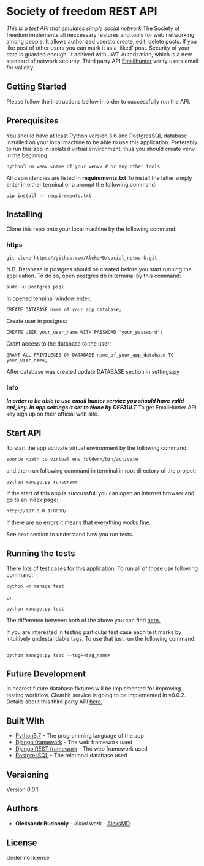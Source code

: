 # Society of freedom REST API

*This is a test API that emulates simple social network*
The Society of freedom implements all neccessary features and tools for web
networking among people. It allows authorized usersto create, edit, delete posts. If you like post of other users you can mark it as a 'liked' post.
Security of your data is guarded enough. It achived with JWT Autorization,
which is a new standard of network security.
Third party API [Emailhunter](https://hunter.io) verify users email for
validity.

## Getting Started
Please follow the instructions bellow in order to successfully run the API.

## Prerequisites

You should have at least Python version 3.6 and PostgresSQL database installed on your local machine to be able to use this application. 
Preferably to run this app in isolated virtual environment, thus you should
create venv in the beginning:
```
python3 -m venv <name_of_your_venv> # or any other tools

```
All dependencies are listed in **requirements.txt** To install the latter simply enter in either terminal or a prompt the following command:

```
pip install -r requirements.txt

```

## Installing

Clone this repo onto your local machine by the following command:

### https
```
git clone https://github.com/AleksMD/social_network.git

```
N.B. Database in postgres should be created before you start running the application.
To do so, open postgres db in terminal by this command:

```
sudo -u postgres psql

```
In opened terminal window enter:

```
CREATE DATABASE name_of_your_app_database;

```

Create user in postgres:

```
CREATE USER your_user_name WITH PASSWORD 'your_password';

```

Grant access to the database to the user:
```
GRANT ALL PRIVILEGES ON DATABASE name_of_your_app_database TO your_user_name;
```

After database was created update DATABASE section in settings.py
### Info
***In order to be able to use email hunter service you should have valid
api_key. In app settings it set to None by DEFAULT***
To get EmailHunter API key sign up on their official web site.

## Start API
To start the app activate virtual environment by the following command:

```
source <path_to_virtual_env_folder>/bin/activate

```
and then run following command in terminal in root directory of the project:

```
python manage.py runserver

```
If the start of this app is succussfull you can open an internet browser and go to an index page:

```
http://127.0.0.1:8000/ 

```
If there are no errors it means that everything works fine.

See next section to understand how you run tests.

## Running the tests
There  lots of test cases for this application.
To run all of those use following command:

```
python -m manage test

```
or

```
python manage.py test

```
The difference between both of the above you can find [here.](https://docs.python.org/3/using/cmdline.html)

If you are interested in testing particular test case each test marks by
intuitively undestandable tags. To use that just run the following command:
```

python manage.py test --tag=<tag_name>

```
## Future Development
In nearest future database fixtures will be implemented for improving testing
workflow.
Clearbit service is going to be implemented in v0.0.2. Details about this third
party API [here.](https://clearbit.com/docs)
## Built With

* [Python3.7](https://www.python.org) - The programming language of the app
* [Django framework](https://www.djangoproject.com/) - The web framework used
* [Django REST framework](https://www.django-rest-framework.org/) - The web framework used
* [PostgresSQL](https://rometools.github.io/rome/) - The relational database used

## Versioning

Version 0.0.1

## Authors

* **Oleksandr Budonniy** - *Initial work* - [AleksMD](https://github.com/AleksMD)

## License

Under no license

